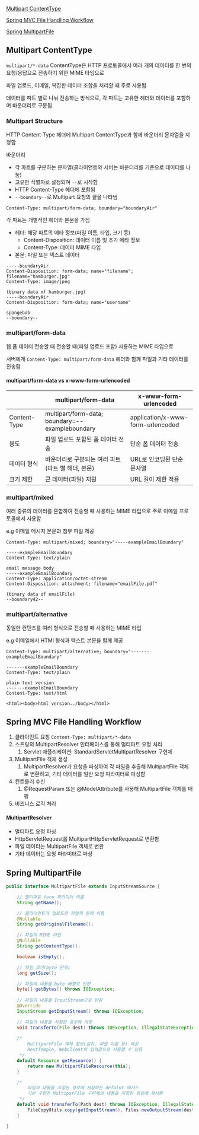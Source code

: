 [Multipart ContentType](#multipart-contenttype)

[Spring MVC File Handling Workflow](#spring-mvc-file-handling-workflow)

[Spring MultipartFile](#spring-multipartfile)

## Multipart ContentType

`multipart/*-data` ContentType은 HTTP 프로토콜에서 여러 개의 데이터를 한 번의 요청/응답으로 전송하기 위한 MIME 타입으로 

파일 업로드, 이메일, 복잡한 데이터 조합을 처리할 때 주로 사용됨

데이터를 파트 별로 나눠 전송하는 방식으로, 각 파트는 고유한 헤더와 데이터를 포함하며 바운더리로 구분됨

### Multipart Structure

HTTP Content-Type 헤더에 Multipart ContentType과 함께 바운더리 문자열을 지정함

바운더리
- 각 파트를 구분하는 문자열(클라이언트와 서버는 바운더리를 기준으로 데이터를 나눔)
- 고유한 식별자로 설정되며 `--`로 시작함
- HTTP Content-Type 헤더에 포함됨
- `--boundary--`로 Multipart 요청의 끝을 나타냄

```text
Content-Type: multipart/form-data; boundary="boundaryAir"
```

각 파트는 개별적인 헤더와 본문을 가짐
- 헤더: 해당 파트의 메타 정보(파일 이름, 타입, 크기 등)
  - Content-Disposition: 데이터 이름 및 추가 메타 정보
  - Content-Type: 데이터 MIME 타입
- 본문: 파일 또는 텍스트 데이터

```text
-----boundaryAir
Content-Disposition: form-data; name="filename"; filename="hamburger.jpg"
Content-Type: image/jpeg

(binary data of hamburger.jpg)
-----boundaryAir
Content-Disposition: form-data; name="username"

spongebob
--boundary--
```

### multipart/form-data

웹 폼 데이터 전송할 때 전송할 때(파일 업로드 포함) 사용하는 MIME 타입으로 

서버에게 `Content-Type: multipart/form-data` 헤더와 함께 파일과 기타 데이터를 전송함

#### multipart/form-data vs x-www-form-urlencoded

|| multipart/form-data  | x-www-form-urlencoded  |
|---|-------------------------------------------------|-----------------------------------|
|Content-Type| multipart/form-data; boundary=--exampleboundary | application/x-www-form-urlencoded |
|용도| 파일 업로드 포함된 폼 데이터 전송 | 단순 폼 데이터 전송 |
|데이터 형식| 바운더리로 구분되는 여러 파트(파트 별 헤더, 본문)| URL로 인코딩된 단순 문자열|
|크기 제한| 큰 데이터(파일) 지원| URL 길이 제한 적용 |

### multipart/mixed

여러 종류의 데이터를 혼합하여 전송할 때 사용하는 MIME 타입으로 주로 이메일 프로토콜에서 사용함

e.g 이메일 메시지 본문과 첨부 파일 제공

```text
Content-Type: multipart/mixed; boundary="-----exampleEmailBoundary"

-----exampleEmailBoundary
Content-Type: text/plain

email message body
-----exampleEmailBoundary
Content-Type: application/octet-stream
Content-Disposition: attachment; filename="emailFile.pdf"

(binary data of emailFile)
--boundary42--
```

### multipart/alternative

동일한 컨텐츠를 여러 형식으로 전송할 때 사용하는 MIME 타입

e.g 이메일에서 HTMl 형식과 텍스트 본문을 함께 제공

```text
Content-Type: multipart/alternative; boundary="-------exampleEmailBoundary"

-------exampleEmailBoundary
Content-Type: text/plain

plain text version
-------exampleEmailBoundary
Content-Type: text/html

<html><body>html version../body></html>
```

## Spring MVC File Handling Workflow

1. 클라이언트 요청 `Content-Type: multipart/*-data`
2. 스프링의 MultipartResolver 인터페이스를 통해 멀티파트 요청 처리
   1. Servlet 애플리케이션: StandardServletMultipartResolver 구현체
3. MultipartFile 객체 생성
   1. MultipartResolver가 요청을 파싱하여 각 파일을 추출해 MultipartFile 객체로 변환하고, 기타 데이터를 일반 요청 파라미터로 파싱함
4. 컨트롤러 수신
   1. @RequestParam 또는 @ModelAttribute를 사용해 MultipartFile 객체를 매핑
5. 비즈니스 로직 처리

#### MultipartResolver
- 멀티파트 요청 파싱
- HttpServletRequest를 MultipartHttpServletRequest로 변환함 
- 파일 데이터는 MultipartFile 객체로 변환
- 기타 데이터는 요청 파라미터로 파싱

## Spring MultipartFile

```java
public interface MultipartFile extends InputStreamSource {

    // 멀티파트 form 파라미터 이름
	String getName();

    // 클라이언트가 업로드한 파일의 원래 이름
	@Nullable
	String getOriginalFilename();

    // 파일의 MIME 타입
	@Nullable
	String getContentType();

	boolean isEmpty();

    // 파일 크기(byte 단위)
	long getSize();

    // 파일의 내용을 byte 배열로 반환
	byte[] getBytes() throws IOException;
    
    // 파일의 내용을 InputStream으로 반환
	@Override
	InputStream getInputStream() throws IOException;

    // 파일의 내용을 지정된 경로에 저장
    void transferTo(File dest) throws IOException, IllegalStateException;
    
    /*
        MultipartFile 객체 정보(길이, 파일 이름 등) 제공
        RestTemple, WebClient의 입력값으로 사용할 수 있음
     */
	default Resource getResource() {
		return new MultipartFileResource(this);
	}

    /*
        파일의 내용을 지정된 경로에 저장하는 defalut 메서드
        기본 구현은 MultiparFile 구현체의 내용을 지정된 경로에 복사함
     */
	default void transferTo(Path dest) throws IOException, IllegalStateException {
		FileCopyUtils.copy(getInputStream(), Files.newOutputStream(dest));
	}

}
```